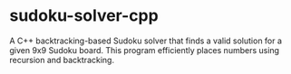 # sudoku-solver-cpp
A C++ backtracking-based Sudoku solver that finds a valid solution for a given 9x9 Sudoku board. This program efficiently places numbers using recursion and backtracking.
